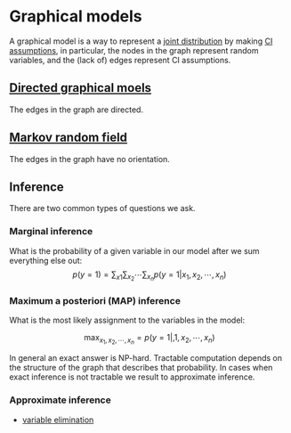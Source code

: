 # Graphical models

A graphical model is a way to represent a [joint distribution](probability.md) by making [CI assumptions](probability_independence.md), in particular, the nodes in the graph represent random variables, and the (lack of) edges represent CI assumptions. 

## [Directed graphical moels](directed_graphical_models.md)

The edges in the graph are directed.

## [Markov random field](markov_random_fields.md)
The edges in the graph have no orientation.

## Inference

There are two common types of questions we ask.

### Marginal inference
What is the probability of a given variable in our model after we sum everything else out:
$$
p(y=1) =\sum_{x1} \sum_{x_2} \cdots \sum_{x_n} p(y=1|x_1, x_2,\cdots,x_n)
$$

### Maximum a posteriori (MAP) inference
What is the most likely assignment to the variables in the model:

$$
\max_{x_1, x_2,\cdots, x_n} = p(y=1|,1, x_2, \cdots, x_n)
$$

In general an exact answer is NP-hard. Tractable computation depends on the structure of the graph that describes that  probability. In cases when exact inference is not tractable we result to approximate inference.

### Approximate inference
* [variable elimination](variable_elimination.md)